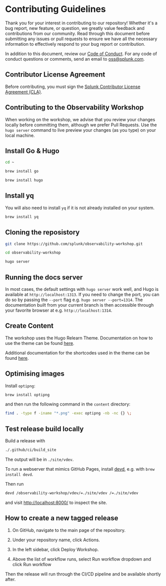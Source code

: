 # Contributing Guidelines

Thank you for your interest in contributing to our repository! Whether it's a bug report, new feature, or question, we greatly value feedback and contributions from our community. Read through this document before submitting any issues or pull requests to ensure we have all the necessary information to effectively respond to your bug report or contribution.

In addition to this document, review our [Code of Conduct](CODE_OF_CONDUCT.md). For any code of conduct questions or comments, send an email to oss@splunk.com.

## Contributor License Agreement

Before contributing, you must sign the [Splunk Contributor License Agreement (CLA)](https://www.splunk.com/en_us/form/contributions.html).

## Contributing to the Observability Workshop

When working on the workshop, we advise that you review your changes locally before committing them, although we prefer Pull Requests. Use the `hugo server` command to live preview your changes (as you type) on your local machine.

## Install Go & Hugo

``` bash
cd ~
```

``` bash
brew install go
```

``` bash
brew install hugo
```

## Install yq

You will also need to install `yq` if it is not already installed on your system.

``` bash
brew install yq
```

## Cloning the reposistory

``` bash
git clone https://github.com/splunk/observability-workshop.git
```

``` bash
cd observability-workshop
```

``` bash
hugo server
```

## Running the docs server

In most cases, the default settings with `hugo server` work well, and Hugo is available at `http://localhost:1313`. If you need to change the port, you can do so by passing the `--port` flag e.g. `hugo server --port=1314`. The documentation built from your current branch is then accessible through your favorite browser at e.g. `http://localhost:1314`.

## Create Content

The workshop uses the Hugo Relearn Theme. Documentation on how to use the theme can be found [here](https://mcshelby.github.io/hugo-theme-relearn/cont/index.html).

Additional documentation for the shortcodes used in the theme can be found [here](https://mcshelby.github.io/hugo-theme-relearn/shortcodes/index.html).

## Optimising images

Install `optipng`:

``` bash
brew install optipng
```

and then run the following command in the `content` directory:

``` bash
find . -type f -iname "*.png" -exec optipng -nb -nc {} \;
```

## Test release build locally

Build a release with

``` bash
./.github/ci/build_site
```

The output will be in `./site/vdev`.

To run a webserver that mimics GitHub Pages, install [devd][devd], e.g. with `brew install devd`.

Then run

``` bash
devd /observability-workshop/vdev/=./site/vdev /=./site/vdev
```

and visit [http://localhost:8000/](http://localhost:8000/) to inspect the site.

[devd]: https://github.com/cortesi/devd

## How to create a new tagged release

1. On GitHub, navigate to the main page of the repository.

2. Under your repository name, click Actions.

3. In the left sidebar, click Deploy Workshop.

4. Above the list of workflow runs, select Run workflow dropdown and click Run workflow

Then the release will run through the CI/CD pipeline and be available shortly after.

